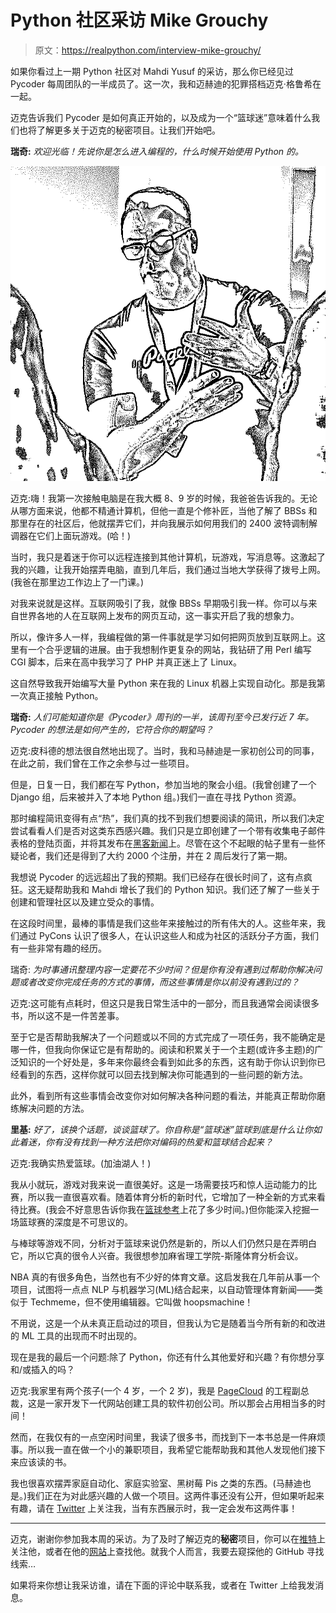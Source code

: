 # Python 社区采访 Mike Grouchy

> 原文：<https://realpython.com/interview-mike-grouchy/>

如果你看过上一期 Python 社区对 Mahdi Yusuf 的采访，那么你已经见过 Pycoder 每周团队的一半成员了。这一次，我和迈赫迪的犯罪搭档迈克·格鲁希在一起。

迈克告诉我们 Pycoder 是如何真正开始的，以及成为一个“篮球迷”意味着什么我们也将了解更多关于迈克的秘密项目。让我们开始吧。

**瑞奇:** *欢迎光临！先说你是怎么进入编程的，什么时候开始使用 Python 的。*

![Mike Grouchy](img/1aded93124984d2e498949eba4c044a0.png)

迈克:嗨！我第一次接触电脑是在我大概 8、9 岁的时候，我爸爸告诉我的。无论从哪方面来说，他都不精通计算机，但他一直是个修补匠，当他了解了 BBSs 和那里存在的社区后，他就摆弄它们，并向我展示如何用我们的 2400 波特调制解调器在它们上面玩游戏。(哈！)

当时，我只是着迷于你可以远程连接到其他计算机，玩游戏，写消息等。这激起了我的兴趣，让我开始摆弄电脑，直到几年后，我们通过当地大学获得了拨号上网。(我爸在那里边工作边上了一门课。)

对我来说就是这样。互联网吸引了我，就像 BBSs 早期吸引我一样。你可以与来自世界各地的人在互联网上发布的网页互动，这一事实开启了我的想象力。

所以，像许多人一样，我编程做的第一件事就是学习如何把网页放到互联网上。这里有一个合乎逻辑的进展。由于我想制作更复杂的网站，我钻研了用 Perl 编写 CGI 脚本，后来在高中我学习了 PHP 并真正迷上了 Linux。

这自然导致我开始编写大量 Python 来在我的 Linux 机器上实现自动化。那是我第一次真正接触 Python。

**瑞奇:** *人们可能知道你是《Pycoder》周刊的一半，该周刊至今已发行近 7 年。Pycoder 的想法是如何产生的，它符合你的期望吗？*

迈克:皮科德的想法很自然地出现了。当时，我和马赫迪是一家初创公司的同事，在此之前，我们曾在工作之余参与过一些项目。

但是，日复一日，我们都在写 Python，参加当地的聚会小组。(我曾创建了一个 Django 组，后来被并入了本地 Python 组。)我们一直在寻找 Python 资源。

那时编程简讯变得有点“热”，我们真的找不到我们想要阅读的简讯，所以我们决定尝试看看人们是否对这类东西感兴趣。我们只是立即创建了一个带有收集电子邮件表格的登陆页面，并将其发布在[黑客新闻](https://news.ycombinator.com/item?id=3562369)上。尽管在这个不起眼的帖子里有一些怀疑论者，我们还是得到了大约 2000 个注册，并在 2 周后发行了第一期。

我想说 Pycoder 的远远超出了我的预期。我们已经存在很长时间了，这有点疯狂。这无疑帮助我和 Mahdi 增长了我们的 Python 知识。我们还了解了一些关于创建和管理社区以及建立受众的事情。

在这段时间里，最棒的事情是我们这些年来接触过的所有伟大的人。这些年来，我们通过 PyCons 认识了很多人，在认识这些人和成为社区的活跃分子方面，我们有一些非常有趣的经历。

瑞奇: *为时事通讯整理内容一定要花不少时间？但是你有没有遇到过帮助你解决问题或者改变你完成任务的方式的事情，而这些事情是你以前没有遇到过的？*

迈克:这可能有点耗时，但这只是我日常生活中的一部分，而且我通常会阅读很多书，所以这不是一件苦差事。

至于它是否帮助我解决了一个问题或以不同的方式完成了一项任务，我不能确定是哪一件，但我向你保证它是有帮助的。阅读和积累关于一个主题(或许多主题)的广泛知识的一个好处是，多年来你最终会看到如此多的东西，这有助于你认识到你已经看到的东西，这样你就可以回去找到解决你可能遇到的一些问题的新方法。

此外，看到所有这些事情会改变你对如何解决各种问题的看法，并能真正帮助你磨练解决问题的方法。

**里基:** *好了，该换个话题，谈谈篮球了。你自称是“篮球迷”篮球到底是什么让你如此着迷，你有没有找到一种方法把你对编码的热爱和篮球结合起来？*

迈克:我确实热爱篮球。(加油湖人！)

我从小就玩，游戏对我来说一直很美好。这是一场需要技巧和惊人运动能力的比赛，所以我一直很喜欢看。随着体育分析的新时代，它增加了一种全新的方式来看待比赛。(我会不好意思告诉你我在[篮球参考](https://www.basketball-reference.com/)上花了多少时间。)但你能深入挖掘一场篮球赛的深度是不可思议的。

与棒球等游戏不同，分析对于篮球来说仍然是新的，所以人们仍然只是在弄明白它，所以它真的很令人兴奋。我很想参加麻省理工学院-斯隆体育分析会议。

NBA 真的有很多角色，当然也有不少好的体育文章。这启发我在几年前从事一个项目，试图将一点点 NLP 与机器学习(ML)结合起来，以自动管理体育新闻——类似于 Techmeme，但不使用编辑器。它叫做 hoopsmachine！

不用说，这是一个从未真正启动过的项目，但我认为它是随着当今所有新的和改进的 ML 工具的出现而不时出现的。

现在是我的最后一个问题:除了 Python，你还有什么其他爱好和兴趣？有你想分享和/或插入的吗？

迈克:我家里有两个孩子(一个 4 岁，一个 2 岁)，我是 [PageCloud](https://www.pagecloud.com) 的工程副总裁，这是一家开发下一代网站创建工具的软件初创公司。所以那会占用相当多的时间！

然而，在我仅有的一点空闲时间里，我读了很多书，而找到下一本书总是一件麻烦事。所以我一直在做一个小的兼职项目，我希望它能帮助我和其他人发现他们接下来应该读的书。

我也很喜欢摆弄家庭自动化、家庭实验室、黑树莓 Pis 之类的东西。(马赫迪也是。)我们正在为对此感兴趣的人做一个项目。这两件事还没有公开，但如果听起来有趣，请在 [Twitter](https://twitter.com/mgrouchy) 上关注我，当有东西展示时，我一定会发布这两件事！

* * *

迈克，谢谢你参加我本周的采访。为了及时了解迈克的**秘密**项目，你可以在[推特](https://twitter.com/mgrouchy)上关注他，或者在他的[网站](http://mikegrouchy.com/)上查找他。就我个人而言，我要去窥探他的 GitHub 寻找线索…

如果将来你想让我采访谁，请在下面的评论中联系我，或者在 Twitter 上给我发消息。
